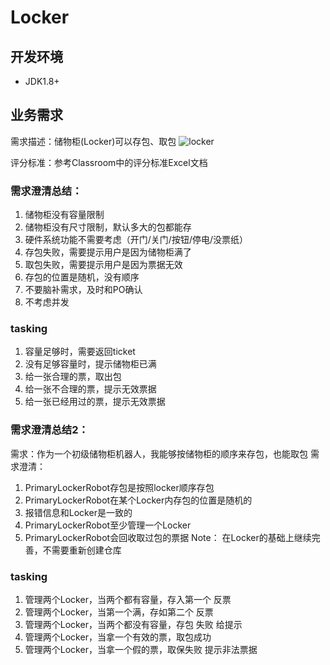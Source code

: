 # Locker

## 开发环境
 - JDK1.8+
 
## 业务需求

需求描述：储物柜(Locker)可以存包、取包
![locker](./locker.png)

评分标准：参考Classroom中的评分标准Excel文档

### 需求澄清总结：
1. 储物柜没有容量限制
2. 储物柜没有尺寸限制，默认多大的包都能存
3. 硬件系统功能不需要考虑（开门/关门/按钮/停电/没票纸）
4. 存包失败，需要提示用户是因为储物柜满了
5. 取包失败，需要提示用户是因为票据无效
6. 存包的位置是随机，没有顺序
7. 不要脑补需求，及时和PO确认
8. 不考虑并发

### tasking
1. 容量足够时，需要返回ticket
2. 没有足够容量时，提示储物柜已满
3. 给一张合理的票，取出包
4. 给一张不合理的票，提示无效票据
5. 给一张已经用过的票，提示无效票据


### 需求澄清总结2：
需求：作为一个初级储物柜机器人，我能够按储物柜的顺序来存包，也能取包
需求澄清：
1. PrimaryLockerRobot存包是按照locker顺序存包
2. PrimaryLockerRobot在某个Locker内存包的位置是随机的
3. 报错信息和Locker是一致的
4. PrimaryLockerRobot至少管理一个Locker
5. PrimaryLockerRobot会回收取过包的票据
   Note：
   在Locker的基础上继续完善，不需要重新创建仓库

### tasking
1. 管理两个Locker，当两个都有容量，存入第一个 反票
2. 管理两个Locker，当第一个满，存如第二个 反票
3. 管理两个Locker，当两个都没有容量，存包 失败 给提示
4. 管理两个Locker，当拿一个有效的票，取包成功
5. 管理两个Locker，当拿一个假的票，取保失败 提示非法票据